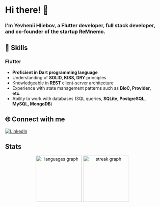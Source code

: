# Hi there! 👋

### I'm **Yevhenii Hliebov**, a Flutter developer, full stack developer, and co-founder of the startup **ReMnemo**.

## 🚀 Skills

### Flutter
- **Proficient in Dart programming language**
- Understanding of **SOLID, KISS, DRY** principles
- Knowledgeable in **REST** client-server architecture
- Experience with state management patterns such as **BloC, Provider, etc.**
- Ability to work with databases (SQL queries, **SQLite, PostgreSQL, MySQL, MongoDB**)

## 🌐 Connect with me
[![LinkedIn](https://img.shields.io/badge/LinkedIn-yevhenii--hliebov-blue?style=flat&logo=linkedin)](https://www.linkedin.com/in/yevhenii-hliebov)

## Stats

<div align="center">
  <img src="https://github-readme-stats.vercel.app/api/top-langs?username=yevheniy-hliebov&locale=en&hide_title=false&layout=compact&card_width=320&langs_count=5&theme=dark&hide_border=true&order=2" height="150" alt="languages graph"  />
  <img src="https://streak-stats.demolab.com?user=yevheniy-hliebov&locale=en&mode=daily&theme=dark&hide_border=true&border_radius=5&date_format=M%20j%5B,%20Y%5D&order=3" height="150" alt="streak graph"  />
</div>
